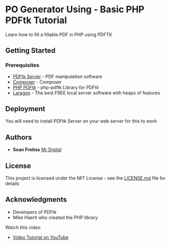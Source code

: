 # PO Generator Using - Basic PHP PDFtk Tutorial

Learn how to fill a fillable PDF in PHP using PDFTK

## Getting Started

### Prerequisites

* [PDFtk Server](https://www.pdflabs.com/tools/pdftk-server/) - PDF manipulation software
* [Composer](https://getcomposer.org) - Composer
* [PHP PDFtk](https://github.com/mikehaertl/php-pdftk) - php-pdftk Library for PDFtk
* [Laragon](https://laragon.org/) - The best FREE local server software with heaps of features

## Deployment

You will need to install PDFtk Server on your web server for this to work

## Authors

* **Sean Freitas** [Mr Digital](https://www.youtube.com/channel/UCrGZCgKfpPANtEG0bHESUOA)

## License

This project is licensed under the MIT License - see the [LICENSE.md](LICENSE.md) file for details

## Acknowledgments

* Developers of PDFtk
* Mike Haertl who created the PHP library


Watch this video

* [Video Tutorial on YouTube](https://www.youtube.com/watch?v=SJNCc2GwREA)



